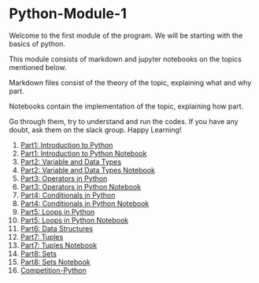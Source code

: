 # Python-Module-1

Welcome to the first module of the program. We will be starting with the basics of python.

This module consists of markdown and jupyter notebooks on the topics mentioned below.

Markdown files consist of the theory of the topic, explaining what and why part.

Notebooks contain the implementation of the topic, explaining how part. 

Go through them, try to understand and run the codes. If you have any doubt, ask them on the slack group. Happy Learning!

1. [Part1: Introduction to Python](https://github.com/DevIncept/Python-Module-1/blob/master/Part1-Python-basics.md)
2. [Part1: Introduction to Python Notebook](https://github.com/DevIncept/Python-Module-1/blob/master/Part1-Python-Basics.ipynb)
3. [Part2: Variable and Data Types](https://github.com/DevIncept/Python-Module-1/blob/master/Part2-Variables-Data-types.md)
4. [Part2: Variable and Data Types Notebook](https://github.com/DevIncept/Python-Module-1/blob/master/Part2-Variable-Data-type.ipynb)
5. [Part3: Operators in Python](https://github.com/DevIncept/Python-Module-1/blob/master/Part3-Basic-Operators.md)
6. [Part3: Operators in Python Notebook](https://github.com/DevIncept/Python-Module-1/blob/master/Part3-Basic-Operators.ipynb)
7. [Part4: Conditionals in Python](https://github.com/DevIncept/Python-Module-1/blob/master/Part4-Conditionals.md)
8. [Part4: Conditionals in Python Notebook](https://github.com/DevIncept/Python-Module-1/blob/master/Part4-Conditionals.ipynb)
9. [Part5: Loops in Python](https://github.com/DevIncept/Python-Module-1/blob/master/Part5-Loops.md)
10. [Part5: Loops in Python Notebook](https://github.com/DevIncept/Python-Module-1/blob/master/Part5-Loops.ipynb)
11. [Part6: Data Structures](https://github.com/DevIncept/Python-Module-1/blob/master/Part6-Data-structures.md)
12. [Part7: Tuples](https://github.com/DevIncept/Python-Module-1/blob/master/Part7-Tuples.md)
13. [Part7: Tuples Notebook](https://github.com/DevIncept/Python-Module-1/blob/master/Part7-Tuples.ipynb)
14. [Part8: Sets](https://github.com/DevIncept/Python-Module-1/blob/master/Part8-Sets.md)
15. [Part8: Sets Notebook](https://github.com/DevIncept/Python-Module-1/blob/master/Part8-Sets.ipynb)
16. [Competition-Python](https://github.com/DevIncept/Python-Module-1/blob/master/Competition-python.md)
